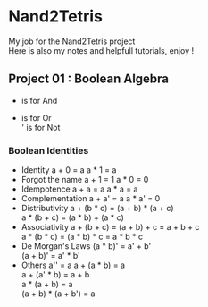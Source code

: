 # Nand2Tetris
My job for the Nand2Tetris project  
Here is also my notes and helpfull tutorials, enjoy ! 

## Project 01 : Boolean Algebra

* is for And  
+ is for Or  
' is for Not

### Boolean Identities

* Identity				a + 0 = a		a * 1 = a  
* Forgot the name		a + 1 = 1		a * 0 = 0  
* Idempotence			a + a = a		a * a = a  
* Complementation		a + a' = a		a * a' = 0  
* Distributivity		a + (b * c) = (a + b) * (a + c)  
						a * (b + c) = (a * b) + (a * c)  
* Associativity			a + (b + c) = (a + b) + c = a + b + c  
						a * (b * c) = (a * b) * c = a * b * c  
* De Morgan's Laws		(a * b)' = a' + b'  
						(a + b)' = a' * b'  
* Others				a'' = a 		a + (a * b) = a  
						a + (a' * b) = a + b  
						a * (a + b) = a  
						(a + b) * (a + b') = a  
